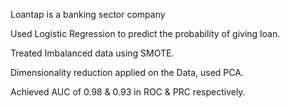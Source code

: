 Loantap is a banking sector company




Used Logistic Regression to predict the probability of giving loan.




Treated Imbalanced data using SMOTE.



Dimensionality reduction applied on the Data, used PCA.



Achieved AUC of 0.98 & 0.93 in ROC & PRC respectively. 
